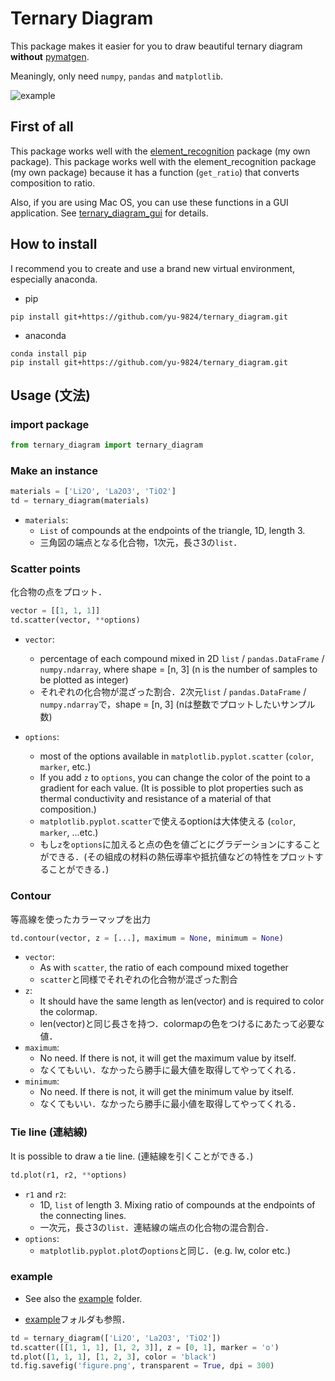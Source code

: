 # Ternary Diagram
This package makes it easier for you to draw beautiful ternary diagram <b>without</b> [pymatgen](https://pymatgen.org).

Meaningly, only need `numpy`, `pandas` and `matplotlib`.

![example](https://github.com/yu-9824/ternary_diagram/blob/790283b9122c2981557c414ba21510bc002886ae/example/contour/example_contour.png "example")


## First of all
This package works well with the [element_recognition](https://github.com/yu-9824/element_recognition) package (my own package). This package works well with the element_recognition package (my own package) because it has a function (`get_ratio`) that converts composition to ratio.

Also, if you are using Mac OS, you can use these functions in a GUI application. See [ternary_diagram_gui](https://github.com/yu-9824/ternary_diagram_gui) for details.


## How to install
I recommend you to create and use a brand new virtual environment, especially anaconda.

* pip
~~~
pip install git+https://github.com/yu-9824/ternary_diagram.git
~~~
* anaconda
~~~
conda install pip
pip install git+https://github.com/yu-9824/ternary_diagram.git
~~~

## Usage (文法)
### import package
~~~python
from ternary_diagram import ternary_diagram
~~~

### Make an instance
~~~python
materials = ['Li2O', 'La2O3', 'TiO2']
td = ternary_diagram(materials)
~~~
* `materials`:
    * `List` of compounds at the endpoints of the triangle, 1D, length 3. 
    * 三角図の端点となる化合物，1次元，長さ3の`list`．

### Scatter points
化合物の点をプロット．
```python
vector = [[1, 1, 1]]
td.scatter(vector, **options)
```
* `vector`:
    * percentage of each compound mixed in 2D `list` / `pandas.DataFrame` / `numpy.ndarray`, where shape = [n, 3] (n is the number of samples to be plotted as integer)
    * それぞれの化合物が混ざった割合．2次元`list` / `pandas.DataFrame` / `numpy.ndarray`で，shape = [n, 3] (nは整数でプロットしたいサンプル数)
    
* `options`:
    * most of the options available in `matplotlib.pyplot.scatter` (`color`, `marker`, etc.)
    * If you add `z` to `options`, you can change the color of the point to a gradient for each value. (It is possible to plot properties such as thermal conductivity and resistance of a material of that composition.)
    * `matplotlib.pyplot.scatter`で使えるoptionは大体使える (`color`, `marker`, ...etc.)
    * もし`z`を`options`に加えると点の色を値ごとにグラデーションにすることができる．(その組成の材料の熱伝導率や抵抗値などの特性をプロットすることができる．)

### Contour
等高線を使ったカラーマップを出力
```python
td.contour(vector, z = [...], maximum = None, minimum = None)
```
* `vector`:
    * As with `scatter`, the ratio of each compound mixed together
    * `scatter`と同様でそれぞれの化合物が混ざった割合
* `z`:
    * It should have the same length as len(vector) and is required to color the colormap.
    * len(vector)と同じ長さを持つ．colormapの色をつけるにあたって必要な値．
* `maximum`:
    * No need. If there is not, it will get the maximum value by itself.
    * なくてもいい．なかったら勝手に最大値を取得してやってくれる．
* `minimum`:
    * No need. If there is not, it will get the minimum value by itself.
    * なくてもいい．なかったら勝手に最小値を取得してやってくれる．

### Tie line (連結線)
It is possible to draw a tie line. (連結線を引くことができる．)
```python
td.plot(r1, r2, **options)
```
* `r1` and `r2`:
    * 1D, `list` of length 3. Mixing ratio of compounds at the endpoints of the connecting lines.
    * 一次元，長さ3の`list`．連結線の端点の化合物の混合割合．
* `options`:
    * `matplotlib.pyplot.plot`の`options`と同じ．(e.g. lw, color etc.)

### example
* See also the [example](https://github.com/yu-9824/element_recognition/tree/master/example) folder. 

* [example](https://github.com/yu-9824/element_recognition/tree/master/example)フォルダも参照．
```python
td = ternary_diagram(['Li2O', 'La2O3', 'TiO2'])
td.scatter([[1, 1, 1], [1, 2, 3]], z = [0, 1], marker = 'o')
td.plot([1, 1, 1], [1, 2, 3], color = 'black')
td.fig.savefig('figure.png', transparent = True, dpi = 300)
```
